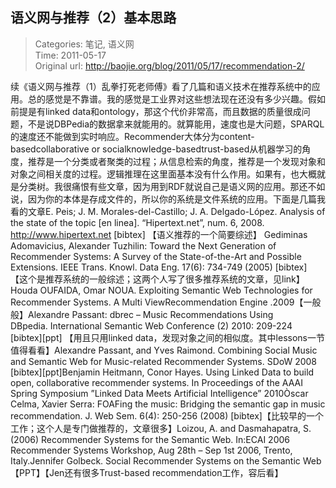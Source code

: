 语义网与推荐（2）基本思路
---
    
> Categories: 笔记, 语义网  
> Time: 2011-05-17  
> Original url: <http://baojie.org/blog/2011/05/17/recommendation-2/>
    
续《语义网与推荐（1）乱拳打死老师傅》看了几篇和语义技术在推荐系统中的应用。总的感觉是不靠谱。我的感觉是工业界对这些想法现在还没有多少兴趣。假如前提是有linked data和ontology，那这个代价非常高，而且数据的质量很成问题，不是说DBPedia的数据拿来就能用的。就算能用，速度也是大问题，SPARQL的速度还不能做到实时响应。Recommender大体分为content-basedcollaborative or socialknowledge-basedtrust-based从机器学习的角度，推荐是一个分类或者聚类的过程；从信息检索的角度，推荐是一个发现对象和对象之间相关度的过程。逻辑推理在这里面基本没有什么作用。如果有，也大概就是分类树。我很痛恨有些文章，因为用到RDF就说自己是语义网的应用。那还不如说，因为你的本体是存成文件的，所以你的系统是文件系统的应用。下面是几篇我看的文章E. Peis; J. M. Morales-del-Castillo; J. A. Delgado-López. Analysis of the state of the topic [en linea]. “Hipertext.net”, num. 6, 2008. <http://www.hipertext.net> [bibtex] 【语义推荐的一个简要综述】     Gediminas Adomavicius, Alexander Tuzhilin: Toward the Next Generation of Recommender Systems: A Survey of the State-of-the-Art and Possible Extensions. IEEE Trans. Knowl. Data Eng. 17(6): 734-749 (2005) [bibtex] 【这个是推荐系统的一般综述；这两个人写了很多推荐系统的文章，见link】Houda OUFAIDA, Omar NOUA. Exploiting Semantic Web Technologies for Recommender Systems. A Multi ViewRecommendation Engine .2009【一般般】Alexandre Passant: dbrec – Music Recommendations Using DBpedia. International Semantic Web Conference (2) 2010: 209-224 [bibtex][ppt] 【用且只用linked data，发现对象之间的相似度。其中lessons一节值得看看】Alexandre Passant, and Yves Raimond. Combining Social Music and Semantic Web for Music-related Recommender Systems. SDoW 2008 [bibtex][ppt]Benjamin Heitmann, Conor Hayes. Using Linked Data to build open, collaborative recommender systems. In Proceedings of the AAAI Spring Symposium ”Linked Data Meets Artificial Intelligence” 2010Òscar Celma, Xavier Serra: FOAFing the music: Bridging the semantic gap in music recommendation. J. Web Sem. 6(4): 250-256 (2008) [bibtex]【比较早的一个工作；这个人是专门做推荐的，文章很多】Loizou, A. and Dasmahapatra, S. (2006) Recommender Systems for the Semantic Web. In:ECAI 2006 Recommender Systems Workshop, Aug 28th – Sep 1st 2006, Trento, Italy.Jennifer Golbeck. Social Recommender Systems on the Semantic Web 【PPT】【Jen还有很多Trust-based recommendation工作，容后看】     
    